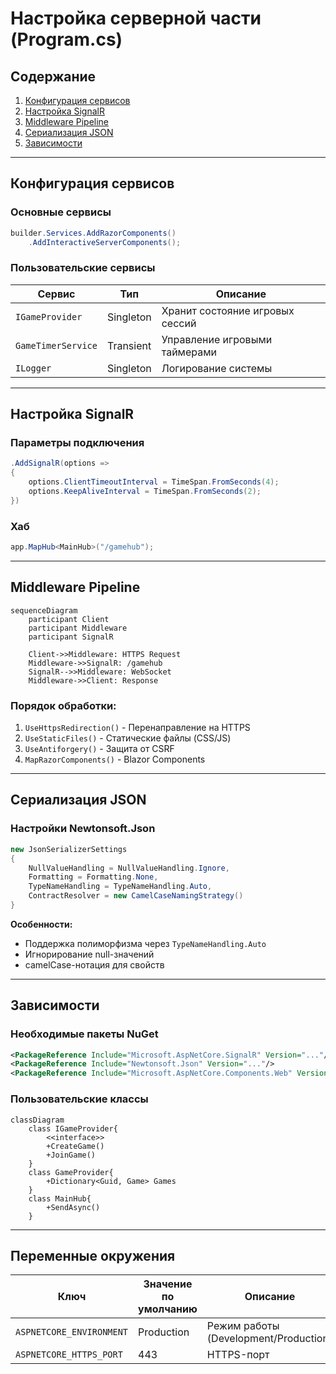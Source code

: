 # Настройка серверной части (Program.cs)

## Содержание

1. [Конфигурация сервисов](nastroika-servernoi-chasti-program.cs.md#конфигурация-сервисов)
2. [Настройка SignalR](nastroika-servernoi-chasti-program.cs.md#настройка-signalr)
3. [Middleware Pipeline](nastroika-servernoi-chasti-program.cs.md#middleware-pipeline)
4. [Сериализация JSON](nastroika-servernoi-chasti-program.cs.md#сериализация-json)
5. [Зависимости](nastroika-servernoi-chasti-program.cs.md#зависимости)

***

## Конфигурация сервисов

### Основные сервисы

```csharp
builder.Services.AddRazorComponents()
    .AddInteractiveServerComponents();
```

### Пользовательские сервисы

| Сервис             | Тип       | Описание                        |
| ------------------ | --------- | ------------------------------- |
| `IGameProvider`    | Singleton | Хранит состояние игровых сессий |
| `GameTimerService` | Transient | Управление игровыми таймерами   |
| `ILogger`          | Singleton | Логирование системы             |

***

## Настройка SignalR

### Параметры подключения

```csharp
.AddSignalR(options => 
{
    options.ClientTimeoutInterval = TimeSpan.FromSeconds(4);
    options.KeepAliveInterval = TimeSpan.FromSeconds(2);
})
```

### Хаб

```csharp
app.MapHub<MainHub>("/gamehub");
```

***

## Middleware Pipeline

```mermaid
sequenceDiagram
    participant Client
    participant Middleware
    participant SignalR
    
    Client->>Middleware: HTTPS Request
    Middleware->>SignalR: /gamehub
    SignalR-->>Middleware: WebSocket
    Middleware->>Client: Response
```

### Порядок обработки:

1. `UseHttpsRedirection()` - Перенаправление на HTTPS
2. `UseStaticFiles()` - Статические файлы (CSS/JS)
3. `UseAntiforgery()` - Защита от CSRF
4. `MapRazorComponents()` - Blazor Components

***

## Сериализация JSON

### Настройки Newtonsoft.Json

```csharp
new JsonSerializerSettings
{
    NullValueHandling = NullValueHandling.Ignore,
    Formatting = Formatting.None,
    TypeNameHandling = TypeNameHandling.Auto,
    ContractResolver = new CamelCaseNamingStrategy()
}
```

**Особенности:**

* Поддержка полиморфизма через `TypeNameHandling.Auto`
* Игнорирование null-значений
* camelCase-нотация для свойств

***

## Зависимости

### Необходимые пакеты NuGet

```xml
<PackageReference Include="Microsoft.AspNetCore.SignalR" Version="..."/>
<PackageReference Include="Newtonsoft.Json" Version="..."/>
<PackageReference Include="Microsoft.AspNetCore.Components.Web" Version="..."/>
```

### Пользовательские классы

```mermaid
classDiagram
    class IGameProvider{
        <<interface>>
        +CreateGame()
        +JoinGame()
    }
    class GameProvider{
        +Dictionary<Guid, Game> Games
    }
    class MainHub{
        +SendAsync()
    }
```

***

## Переменные окружения

| Ключ                     | Значение по умолчанию | Описание                              |
| ------------------------ | --------------------- | ------------------------------------- |
| `ASPNETCORE_ENVIRONMENT` | Production            | Режим работы (Development/Production) |
| `ASPNETCORE_HTTPS_PORT`  | 443                   | HTTPS-порт                            |


